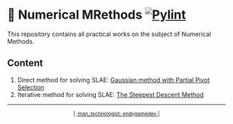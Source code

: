 # :1234: Numerical MRethods [![Pylint](https://github.com/endygamedev/numerical_methods/actions/workflows/pylint.yml/badge.svg)](https://github.com/endygamedev/numerical_methods/actions/workflows/pylint.yml)

This repository contains all practical works on the subject of Numerical Methods. 

## Content
1. Direct method for solving SLAE: [Gaussian method with Partial Pivot Selection](./1-Gaussian_elimination)
1. Iterative method for solving SLAE: [The Steepest Descent Method](./2-Gradient_descent)

---

<p align="center">
  <sub> | <a href="https://endygamedev.github.io"> :man_technologist: endygamedev </a> | </sub>
</p>
